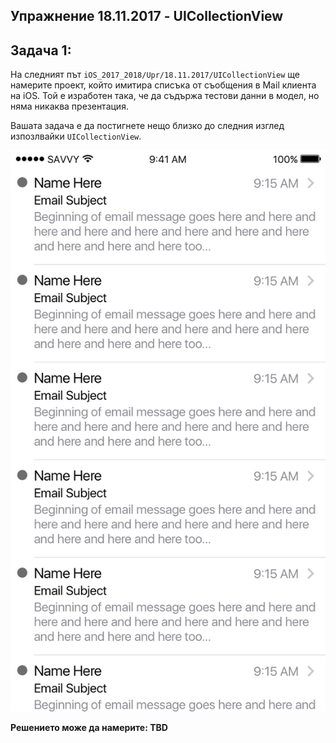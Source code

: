 ## Упражнение 18.11.2017 - UICollectionView

## Задача 1:

На следният път ```iOS_2017_2018/Upr/18.11.2017/UICollectionView``` ще намерите проект, който имитира списъка от съобщения в Mail клиента на iOS. Той е изработен така, че да съдържа тестови данни в модел, но няма никаква презентация. 

Вашата задача е да постигнете нещо близко до следния изглед изпозлвайки `UICollectionView`.

![задача 1](ex2.png)


__Решението може да намерите: TBD__